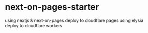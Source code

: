 # next-on-pages-starter
using nextjs &amp; next-on-pages deploy to cloudflare pages
using elysia deploy to cloudflare workers
